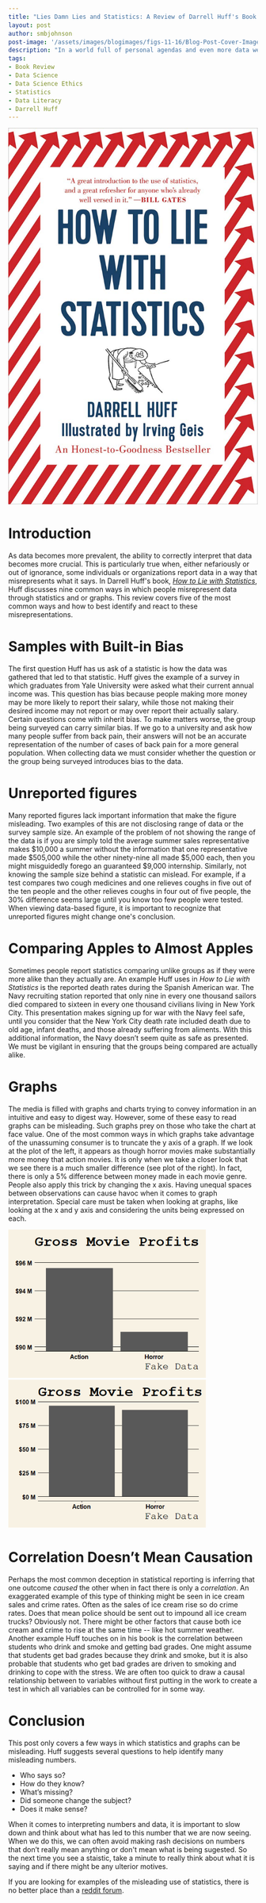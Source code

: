 ```yaml
---
title: "Lies Damn Lies and Statistics: A Review of Darrell Huff's Book How to Lie With Statistics"
layout: post
author: smbjohnson
post-image: '/assets/images/blogimages/figs-11-16/Blog-Post-Cover-Image2.jpg'
description: "In a world full of personal agendas and even more data we take a look at Darrell Huff book *How To Lie With Statistics* to avoid common pitfalls of understanding statistics"
tags:
- Book Review
- Data Science
- Data Science Ethics
- Statistics
- Data Literacy
- Darrell Huff
---
```


![Book-Cover](/assets/images/blogimages/figs-11-16/Book-Cover-Image.jpg)

# Introduction

As data becomes more prevalent, the ability to correctly interpret that data becomes more crucial. This is particularly true when, either nefariously or out of ignorance, some individuals or organizations report data in a way that misrepresents what it says. In Darrell Huff's book, *[How to Lie with Statistics](https://www.amazon.com/How-Lie-Statistics-Darrell-Huff/dp/0393310728)*, Huff discusses nine common ways in which people misrepresent data through statistics and or graphs. This review covers five of the most common ways and how to best identify and react to these misrepresentations. 

# Samples with Built-in Bias

The first question Huff has us ask of a statistic is how the data was gathered that led to that statistic. Huff gives the example of a survey in which graduates from Yale University were asked what their current annual income was. This question has bias because people making more money may be more likely to report their salary, while those not making their desired income may not report or may over report their actually salary. Certain questions come with inherit bias. To make matters worse, the group being surveyed can carry similar bias. If we go to a university and ask how many people suffer from back pain, their answers will not be an accurate representation of the number of cases of back pain for a more general population. When collecting data we must consider whether the question or the group being surveyed introduces bias to the data.

# Unreported figures

Many reported figures lack important information that make the figure misleading. Two examples of this are not disclosing range of data or the survey sample size. An example of the problem of not showing the range of the data is if you are simply told the average summer sales representative makes $10,000 a summer without the information that one representative made $505,000 while the other ninety-nine all made $5,000 each, then you might misguidedly forego an guaranteed $9,000 internship. Similarly, not knowing the sample size behind a statistic can mislead. For example, if a test compares two cough medicines and one relieves coughs in five out of the ten people and the other relieves coughs in four out of five people, the 30% difference seems large until you know too few people were tested. When viewing data-based figure, it is important to recognize that unreported figures might change one's conclusion. 

# Comparing Apples to Almost Apples

Sometimes people report statistics comparing unlike groups as if they were more alike than they actually are. An example Huff uses in *How to Lie with Statistics* is the reported death rates during the Spanish American war. The Navy recruiting station reported that only nine in every one thousand sailors died compared to sixteen in every one thousand civilians living in New York City. This presentation makes signing up for war with the Navy feel safe, until you consider that the New York City death rate included death due to old age, infant deaths, and those already suffering from aliments. With this additional information, the Navy doesn’t seem quite as safe as presented. We must be vigilant in ensuring that the groups being compared are actually alike. 

# Graphs

The media is filled with graphs and charts trying to convey information in an intuitive and easy to digest way. However, some of these easy to read graphs can be misleading. Such graphs prey on those who take the chart at face value. One of the most common ways in which graphs take advantage of the unassuming consumer is to truncate the y axis of a graph. If we look at the plot of the left, it appears as though horror movies make substantially more money that action movies. It is only when we take a closer look that we see there is a much smaller difference (see plot of the right). In fact, there is only a 5% difference between money made in each movie genre. People also apply this trick by changing the x axis. Having unequal spaces between observations can cause havoc when it comes to graph interpretation. Special care must be taken when looking at graphs, like looking at the x and y axis and considering the units being expressed on each. 

<img src="/assets/images/blogimages/figs-11-16/Movie-Plot-Truncated.png" width="400"/> <img src="/assets/images/blogimages/figs-11-16/Movie-Plot.png" width="400"/>

# Correlation Doesn’t Mean Causation

Perhaps the most common deception in statistical reporting is inferring that one outcome *caused* the other when in fact there is only a *correlation*. An exaggerated example of this type of thinking might be seen in ice cream sales and crime rates. Often as the sales of ice cream rise so do crime rates. Does that mean police should be sent out to impound all ice cream trucks? Obviously not. There might be other factors that cause both ice cream and crime to rise at the same time -- like hot summer weather. Another example Huff touches on in his book is the correlation between students who drink and smoke and getting bad grades. One might assume that students get bad grades because they drink and smoke, but it is also probable that students who get bad grades are driven to smoking and drinking to cope with the stress. We are often too quick to draw a causal relationship between to variables without first putting in the work to create a test in which all variables can be controlled for in some way.

# Conclusion
This post only covers a few ways in which statistics and graphs can be misleading. Huff suggests several questions to help identify many misleading numbers.

* Who says so?
* How do they know?
* What’s missing?
* Did someone change the subject?
* Does it make sense?

When it comes to interpreting numbers and data, it is important to slow down and think about what has led to this number that we are now seeing. When we do this, we can often avoid making rash decisions on numbers that don’t really mean anything or don't mean what is being sugested. So the next time you see a staistic, take a minute to really think about what it is saying and if there might be any ulterior motives.

If you are looking for examples of the misleading use of statistics, there is no better place than a [reddit forum](https://www.reddit.com/r/badstats/).
